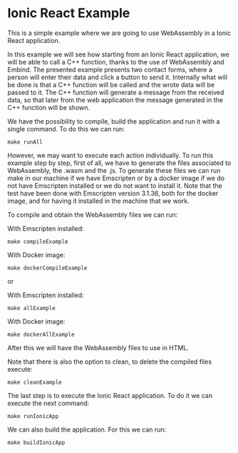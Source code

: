 # Ionic React Example

This is a simple example where we are going to use WebAssembly in a Ionic React application.

In this example we will see how starting from an Ionic React application, we will be able to call a C++ function, thanks to the use of WebAssembly and Embind. The presented example presents two contact forms, where a person will enter their data and click a button to send it. Internally what will be done is that a C++ function will be called and the wrote data will be passed to it. The C++ function will generate a message from the received data, so that later from the web application the message generated in the C++ function will be shown.

We have the possibility to compile, build the application and run it with a single command. To do this we can run:

```shell
make runAll
```

However, we may want to execute each action individually. To run this example step by step, first of all, we have to generate the files associated to WebAssembly, the .wasm and the .js. To generate these files we can run make in our machine if we have Emscripten or by a docker image if we do not have Emscripten installed or we do not want to install it. Note that the test have been done with Emscripten version 3.1.36, both for the docker image, and for having it installed in the machine that we work.

To compile and obtain the WebAssembly files we can run:

With Emscripten installed:

```shell
make compileExample
```

With Docker image:

```shell
make dockerCompileExample
```

or

With Emscripten installed:

```shell
make allExample
```

With Docker image:

```shell
make dockerAllExample
```

After this we will have the WebAssembly files to use in HTML.

Note that there is also the option to clean, to delete the compiled files execute:

```shell
make cleanExample
```

The last step is to execute the Ionic React application. To do it we can execute the next command:

```shell
make runIonicApp
```

We can also build the application. For this we can run:

```shell
make buildIonicApp
```